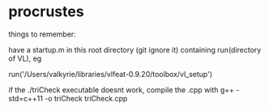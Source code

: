 # procrustes

things to remember: 

have a startup.m in this root directory (git ignore it) containing run(directory of VL), eg

  run('/Users/valkyrie/libraries/vlfeat-0.9.20/toolbox/vl_setup')

if the ./triCheck executable doesnt work, compile the .cpp with g++ -std=c++11  -o triCheck triCheck.cpp
